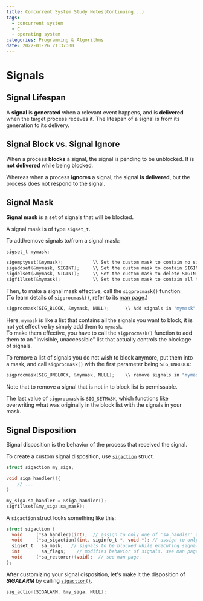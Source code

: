 ```yaml
---
title: Concurrent System Study Notes(Continuing...)
tags:
  - concurrent system
  - C
  - operating system
categories: Programming & Algorithms
date: 2022-01-26 21:37:00
---
```



# Signals

## Signal Lifespan

A **signal** is **generated** when a relevant event happens, and is **delivered** when the target process receves it. The lifespan of a signal is from its generation to its delivery.

<!--more-->

## Signal Block vs. Signal Ignore

When a process **blocks** a signal, the signal is pending to be unblocked. It is **not delivered** while being blocked.</br>

Whereas when a process **ignores** a signal, the signal **is delivered**, but the process does not respond to the signal.

## Signal Mask

**Signal mask** is a set of signals that will be blocked.</br>

A signal mask is of type `sigset_t`.</br>

To add/remove signals to/from a signal mask:

```c
sigset_t mymask;

sigemptyset(&mymask);			\\ Set the custom mask to contain no signals.
sigaddset(&mymask, SIGINT);		\\ Set the custom mask to contain SIGINT.
sigdelset(&mymask, SIGINT);		\\ Set the custom mask to delete SIGINT.
sigfillset(&mymask);			\\ Set the custom mask to contain all the signals.
```

Then, to make a signal mask effective, call the `sigprocmask()` function:</br>
(To learn details of `sigprocmask()`, refer to its [man page](https://man7.org/linux/man-pages/man2/sigprocmask.2.html#top_of_page).)

```c
sigprocmask(SIG_BLOCK, &mymask, NULL);		\\ Add signals in "mymask" to block list. 
```

Here, `mymask` is like a list that contains all the signals you want to block, it is not yet effective by simply add them to `mymask`. </br>
To make them effective, you have to call the `sigprocmask()` function to add them to an "invisible, unaccessible" list that actually controls the blockage of signals.

To remove a list of signals you do not wish to block anymore, put them into a mask, and call `sigprocmask()` with the first parameter being `SIG_UNBLOCK`:

```c
sigprocmask(SIG_UNBLOCK, &mymask, NULL);	\\ remove signals in "mymask" from block list.
```
Note that to remove a signal that is not in to block list is permissable.

The last value of `sigprocmask` is `SIG_SETMASK`, which functions like overwriting what was originally in the block list with the signals in your mask.

## Signal Disposition

Signal disposition is the behavior of the process that received the signal.

To create a custom signal disposition, use [`sigaction`](https://man7.org/linux/man-pages/man2/sigaction.2.html) struct.

```c
struct sigaction my_siga;

void siga_handler(){
	// ...
}

my_siga.sa_handler = &siga_handler();
sigfillset(&my_siga.sa_mask);
```

A `sigaction` struct looks something like this:

```c
struct sigaction {
  void     (*sa_handler)(int);  // assign to only one of 'sa_handler' and 'sa_sigaction'.
  void     (*sa_sigaction)(int, siginfo_t *, void *); // assign to only one of 'sa_handler' and 'sa_sigaction'. see man page.
  sigset_t   sa_mask;   // signals to be blocked while executing signal handler.
  int        sa_flags;    // modifies behavior of signals. see man page.
  void     (*sa_restorer)(void);  // see man page.
};
```

After customizing your signal disposition, let's make it the disposition of ***SIGALARM*** by calling [`sigaction()`](https://man7.org/linux/man-pages/man2/sigaction.2.html).

```c
sig_action(SIGALARM, &my_siga, NULL);
```
















